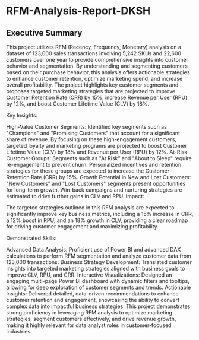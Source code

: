 # RFM-Analysis-Report-DKSH
## Executive Summary
This project utilizes RFM (Recency, Frequency, Monetary) analysis on a dataset of 123,000 sales transactions involving 5,242 SKUs and 22,600 customers over one year to provide comprehensive insights into customer behavior and segmentation. By understanding and segmenting customers based on their purchase behavior, this analysis offers actionable strategies to enhance customer retention, optimize marketing spend, and increase overall profitability. The project highlights key customer segments and proposes targeted marketing strategies that are projected to improve Customer Retention Rate (CRR) by 15%, increase Revenue per User (RPU) by 12%, and boost Customer Lifetime Value (CLV) by 18%.

Key Insights:

High-Value Customer Segments: Identified key segments such as "Champions" and "Promising Customers" that account for a significant share of revenue. By focusing on these high-engagement customers, targeted loyalty and marketing programs are projected to boost Customer Lifetime Value (CLV) by 18% and Revenue per User (RPU) by 12%.
At-Risk Customer Groups: Segments such as "At Risk" and "About to Sleep" require re-engagement to prevent churn. Personalized incentives and retention strategies for these groups are expected to increase the Customer Retention Rate (CRR) by 15%.
Growth Potential in New and Lost Customers: "New Customers" and "Lost Customers" segments present opportunities for long-term growth. Win-back campaigns and nurturing strategies are estimated to drive further gains in CLV and RPU.
Impact:

The targeted strategies outlined in this RFM analysis are expected to significantly improve key business metrics, including a 15% increase in CRR, a 12% boost in RPU, and an 18% growth in CLV, providing a clear roadmap for driving customer engagement and maximizing profitability.

Demonstrated Skills:

Advanced Data Analysis: Proficient use of Power BI and advanced DAX calculations to perform RFM segmentation and analyze customer data from 123,000 transactions.
Business Strategy Development: Translated customer insights into targeted marketing strategies aligned with business goals to improve CLV, RPU, and CRR.
Interactive Visualizations: Designed an engaging multi-page Power BI dashboard with dynamic filters and tooltips, allowing for deep exploration of customer segments and trends.
Actionable Insights: Delivered detailed, data-driven recommendations to enhance customer retention and engagement, showcasing the ability to convert complex data into impactful business strategies.
This project demonstrates strong proficiency in leveraging RFM analysis to optimize marketing strategies, segment customers effectively, and drive revenue growth, making it highly relevant for data analyst roles in customer-focused industries.
